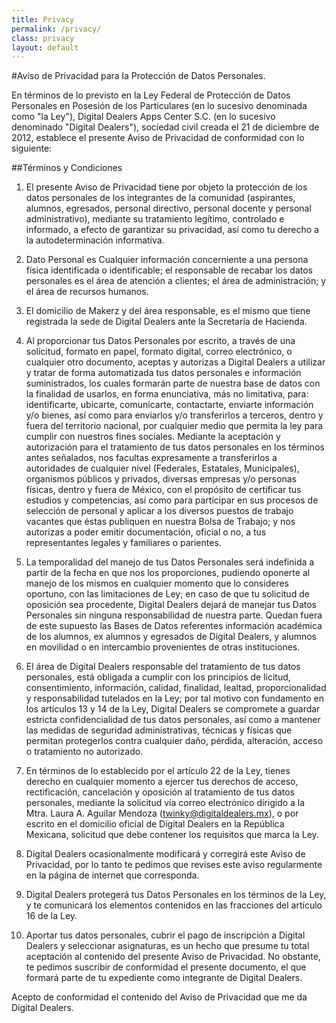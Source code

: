 ```yaml
---
title: Privacy
permalink: /privacy/
class: privacy
layout: default
---
```

#Aviso de Privacidad para la Protección de Datos Personales.

En términos de lo previsto en la Ley Federal de Protección de Datos Personales en
Posesión de los Particulares (en lo sucesivo denominada como "la Ley"), Digital Dealers Apps Center S.C. (en lo sucesivo denominado "Digital Dealers"), sociedad civil creada el 21 de diciembre de 2012, establece
el presente Aviso de Privacidad de conformidad con lo siguiente:

##Términos y Condiciones

1. El presente Aviso de Privacidad tiene por objeto la protección de los datos personales de los integrantes de la comunidad (aspirantes, alumnos, egresados, personal directivo, personal docente y personal administrativo), mediante su tratamiento legítimo, controlado e informado, a efecto de garantizar su privacidad, así como tu derecho a la autodeterminación informativa.

2. Dato Personal es Cualquier información concerniente a una persona física identificada o identificable; el responsable de recabar los datos personales es el área de atención a clientes; el área de administración; y el área
de recursos humanos.

3. El domicilio de Makerz y del área responsable, es el mismo que tiene registrada la sede de Digital Dealers ante la Secretaría de Hacienda.

4. Al proporcionar tus Datos Personales por escrito, a través de una solicitud, formato en papel, formato digital, correo electrónico, o cualquier otro documento, aceptas y autorizas a Digital Dealers a utilizar y tratar de forma automatizada tus datos personales e información suministrados, los cuales formarán parte de nuestra base de
datos con la finalidad de usarlos, en forma enunciativa, más no limitativa, para: identificarte, ubicarte, comunicarte, contactarte, enviarte información y/o bienes, así como para enviarlos y/o transferirlos a terceros, dentro y fuera del territorio nacional, por cualquier medio que permita la ley para cumplir con nuestros fines sociales. Mediante la aceptación y autorización para el tratamiento de tus datos personales en los términos antes señalados, nos facultas expresamente a transferirlos a autoridades de cualquier nivel (Federales, Estatales, Municipales), organismos públicos y privados, diversas empresas y/o personas físicas, dentro y fuera de México, con el propósito de certificar tus estudios y competencias, así como para participar en sus procesos de selección de personal y aplicar a los diversos puestos de trabajo vacantes que éstas publiquen en nuestra Bolsa de Trabajo; y nos autorizas a poder emitir documentación, oficial o no, a tus representantes legales y familiares o parientes.

5. La temporalidad del manejo de tus Datos Personales será indefinida a partir de la fecha en que nos los proporciones, pudiendo oponerte al manejo de los mismos en cualquier momento que lo consideres oportuno, con las limitaciones de Ley; en caso de que tu solicitud de oposición sea procedente, Digital Dealers dejará de manejar tus 
Datos Personales sin ninguna responsabilidad de nuestra parte. Quedan fuera de este supuesto las Bases de Datos referentes información académica de los alumnos, ex alumnos y egresados de Digital Dealers, y alumnos en
movilidad o en intercambio provenientes de otras instituciones.

6. El área de Digital Dealers responsable del tratamiento de tus datos personales, está obligada a cumplir con los principios de licitud, consentimiento, información, calidad, finalidad, lealtad, proporcionalidad y responsabilidad tutelados en la Ley; por tal motivo con fundamento en los artículos 13 y 14 de la Ley, Digital Dealers se compromete a guardar estricta confidencialidad de tus datos personales, así como a mantener las medidas de seguridad administrativas, técnicas y físicas que permitan protegerlos contra cualquier daño, pérdida, alteración, acceso o tratamiento no autorizado.

7. En términos de lo establecido por el artículo 22 de la Ley, tienes derecho en cualquier momento a ejercer tus derechos de acceso, rectificación, cancelación y oposición al tratamiento de tus datos personales, mediante la solicitud vía correo electrónico dirigido a la Mtra. Laura A. Aguilar Mendoza (twinky@digitaldealers.mx), o por escrito en el domicilio oficial de Digital Dealers en la República Mexicana, solicitud que debe contener los requisitos que marca la Ley. 

8. Digital Dealers ocasionalmente modificará y corregirá este Aviso de Privacidad, por lo tanto te pedimos que revises este aviso regularmente en la página de internet que corresponda.

9. Digital Dealers protegerá tus Datos Personales en los términos de la Ley, y te comunicará los elementos contenidos en las fracciones del artículo 16 de la Ley.

10. Aportar tus datos personales, cubrir el pago de inscripción a Digital Dealers y seleccionar asignaturas, es un hecho que presume tu total aceptación al contenido del presente Aviso de Privacidad. No obstante, te pedimos suscribir de conformidad el presente documento, el que formará parte de tu expediente como integrante de Digital Dealers.

Acepto de conformidad el contenido del Aviso de Privacidad que me da Digital Dealers. 